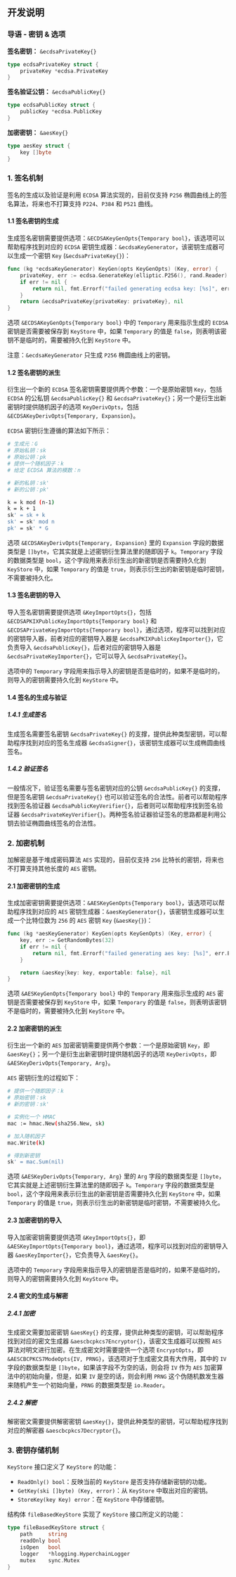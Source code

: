 ## 开发说明

### 导语 - 密钥 & 选项

**签名密钥：** `&ecdsaPrivateKey{}`
```go
type ecdsaPrivateKey struct {
    privateKey *ecdsa.PrivateKey
}
```

**签名验证公钥：** `&ecdsaPublicKey{}`
```go
type ecdsaPublicKey struct {
    publicKey *ecdsa.PublicKey
}
```

**加密密钥：** `&aesKey{}`
```go
type aesKey struct {
    key []byte
}
```

### 1. 签名机制

签名的生成以及验证是利用 `ECDSA` 算法实现的，目前仅支持 `P256` 椭圆曲线上的签名算法，将来也不打算支持 `P224`、`P384` 和 `P521` 曲线。

#### 1.1 签名密钥的生成

生成签名密钥需要提供选项：`&ECDSAKeyGenOpts{Temporary bool}`，该选项可以帮助程序找到对应的 `ECDSA` 密钥生成器：`&ecdsaKeyGenerator`，该密钥生成器可以生成一个密钥 `Key` (`&ecdsaPrivateKey{}`)：
```go
func (kg *ecdsaKeyGenerator) KeyGen(opts KeyGenOpts) (Key, error) {
	privateKey, err := ecdsa.GenerateKey(elliptic.P256(), rand.Reader)
	if err != nil {
		return nil, fmt.Errorf("failed generating ecdsa key: [%s]", err.Error())
	}
	return &ecdsaPrivateKey{privateKey: privateKey}, nil
}
```

选项 `&ECDSAKeyGenOpts{Temporary bool}` 中的 `Temporary` 用来指示生成的 `ECDSA` 密钥是否需要被保存到 `KeyStore` 中，如果 `Temporary` 的值是 `false`，则表明该密钥不是临时的，需要被持久化到 `KeyStore` 中。

注意：`&ecdsaKeyGenerator` 只生成 `P256` 椭圆曲线上的密钥。

#### 1.2 签名密钥的派生

衍生出一个新的 `ECDSA` 签名密钥需要提供两个参数：一个是原始密钥 `Key`，包括 `ECDSA` 的公私钥 `&ecdsaPublicKey{}` 和 `&ecdsaPrivateKey{}`；另一个是衍生出新密钥时提供随机因子的选项 `KeyDerivOpts`，包括 `&ECDSAKeyDerivOpts{Temporary, Expansion}`。

`ECDSA` 密钥衍生遵循的算法如下所示：
```sh
# 生成元：G
# 原始私钥：sk
# 原始公钥：pk
# 提供一个随机因子：k
# 给定 ECDSA 算法的模数：n

# 新的私钥：sk'
# 新的公钥：pk'

k = k mod (n-1)
k = k + 1
sk' = sk + k
sk' = sk' mod n
pk' = sk' * G
```

选项 `&ECDSAKeyDerivOpts{Temporary, Expansion}` 里的 `Expansion` 字段的数据类型是 `[]byte`，它其实就是上述密钥衍生算法里的随即因子 `k`。`Temporary` 字段的数据类型是 `bool`，这个字段用来表示衍生出的新密钥是否需要持久化到 `KeyStore` 中，如果 `Temporary` 的值是 `true`，则表示衍生出的新密钥是临时密钥，不需要被持久化。

#### 1.3 签名密钥的导入

导入签名密钥需要提供选项 `&KeyImportOpts{}`，包括 `&ECDSAPKIXPublicKeyImportOpts{Temporary bool}` 和 `&ECDSAPrivateKeyImportOpts{Temporary bool}`，通过选项，程序可以找到对应的密钥导入器，前者对应的密钥导入器是 `&ecdsaPKIXPublicKeyImporter{}`，它负责导入 `&ecdsaPublicKey{}`，后者对应的密钥导入器是 `&ecdsaPrivateKeyImporter{}`，它可以导入 `&ecdsaPrivateKey{}`。

选项中的 `Temporary` 字段用来指示导入的密钥是否是临时的，如果不是临时的，则导入的密钥需要持久化到 `KeyStore` 中。

#### 1.4 签名的生成与验证

##### 1.4.1 生成签名

生成签名需要签名密钥 `&ecdsaPrivateKey{}` 的支撑，提供此种类型密钥，可以帮助程序找到对应的签名生成器 `&ecdsaSigner{}`，该密钥生成器可以生成椭圆曲线签名。

##### 1.4.2 验证签名

一般情况下，验证签名需要与签名密钥对应的公钥 `&ecdsaPublicKey{}` 的支撑，但是签名密钥 `&ecdsaPrivateKey{}` 也可以验证签名的合法性。前者可以帮助程序找到签名验证器 `&ecdsaPublicKeyVerifier{}`，后者则可以帮助程序找到签名验证器 `&ecdsaPrivateKeyVerifier{}`。两种签名验证器验证签名的思路都是利用公钥去验证椭圆曲线签名的合法性。

### 2. 加密机制

加解密是基于堆成密码算法 `AES` 实现的，目前仅支持 `256` 比特长的密钥，将来也不打算支持其他长度的 `AES` 密钥。

#### 2.1 加密密钥的生成

生成加密密钥需要提供选项：`&AESKeyGenOpts{Temporary bool}`，该选项可以帮助程序找到对应的 `AES` 密钥生成器：`&aesKeyGenerator{}`，该密钥生成器可以生成一个比特位数为 `256` 的 `AES` 密钥 `Key` (`&aesKey{}`)：
```go
func (kg *aesKeyGenerator) KeyGen(opts KeyGenOpts) (Key, error) {
	key, err := GetRandomBytes(32)
	if err != nil {
		return nil, fmt.Errorf("failed generating aes key: [%s]", err.Error())
	}

	return &aesKey{key: key, exportable: false}, nil
}
```

选项 `&AESKeyGenOpts{Temporary bool}` 中的 `Temporary` 用来指示生成的 `AES` 密钥是否需要被保存到 `KeyStore` 中，如果 `Temporary` 的值是 `false`，则表明该密钥不是临时的，需要被持久化到 `KeyStore` 中。

#### 2.2 加密密钥的派生

衍生出一个新的 `AES` 加密密钥需要提供两个参数：一个是原始密钥 `Key`，即 `&aesKey{}`；另一个是衍生出新密钥时提供随机因子的选项 `KeyDerivOpts`，即 `&AESKeyDerivOpts{Temporary, Arg}`。

`AES` 密钥衍生的过程如下：
```sh
# 提供一个随即因子：k
# 原始密钥：sk
# 新的密钥：sk'

# 实例化一个 HMAC
mac := hmac.New(sha256.New, sk)

# 加入随机因子
mac.Write(k)

# 得到新密钥
sk' = mac.Sum(nil)
```

选项 `&AESKeyDerivOpts{Temporary, Arg}` 里的 `Arg` 字段的数据类型是 `[]byte`，它其实就是上述密钥衍生算法里的随即因子 `k`。`Temporary` 字段的数据类型是 `bool`，这个字段用来表示衍生出的新密钥是否需要持久化到 `KeyStore` 中，如果 `Temporary` 的值是 `true`，则表示衍生出的新密钥是临时密钥，不需要被持久化。

#### 2.3 加密密钥的导入

导入加密密钥需要提供选项 `&KeyImportOpts{}`，即 `&AESKeyImportOpts{Temporary bool}`，通过选项，程序可以找到对应的密钥导入器 `&aesKeyImporter{}`，它负责导入 `&aesKey{}`。

选项中的 `Temporary` 字段用来指示导入的密钥是否是临时的，如果不是临时的，则导入的密钥需要持久化到 `KeyStore` 中。

#### 2.4 密文的生成与解密

##### 2.4.1 加密

生成密文需要加密密钥 `&aesKey{}` 的支撑，提供此种类型的密钥，可以帮助程序找到对应的密文生成器 `&aescbcpkcs7Encryptor{}`，该密文生成器可以按照 `AES` 算法对明文进行加密。在生成密文时需要提供一个选项 `EncryptOpts`，即 `&AESCBCPKCS7ModeOpts{IV, PRNG}`，该选项对于生成密文具有大作用，其中的 `IV` 字段的数据类型是 `[]byte`，如果该字段不为空的话，则会将 `IV` 作为 `AES` 加密算法中的初始向量，但是，如果 `IV` 是空的话，则会利用 `PRNG` 这个伪随机数发生器来随机产生一个初始向量，`PRNG` 的数据类型是 `io.Reader`。

##### 2.4.2 解密

解密密文需要提供解密密钥 `&aesKey{}`，提供此种类型的密钥，可以帮助程序找到对应的解密器 `&aescbcpkcs7Decryptor{}`。

### 3. 密钥存储机制

`KeyStore` 接口定义了 `KeyStore` 的功能：
- `ReadOnly() bool`：反映当前的 `KeyStore` 是否支持存储新密钥的功能。
- `GetKey(ski []byte) (Key, error)`：从 `KeyStore` 中取出对应的密钥。
- `StoreKey(key Key) error`：在 `KeyStore` 中存储密钥。

结构体 `fileBasedKeyStore` 实现了 `KeyStore` 接口所定义的功能：
```go
type fileBasedKeyStore struct {
	path     string
	readOnly bool
	isOpen   bool
	logger   *hlogging.HyperchainLogger
	mutex    sync.Mutex
}
```
